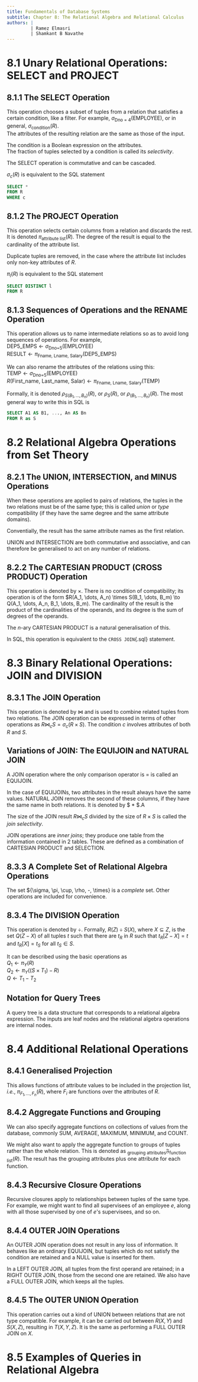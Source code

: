 ```yaml
---
title: Fundamentals of Database Systems
subtitle: Chapter 8: The Relational Algebra and Relational Calculus
authors: |
         | Ramez Elmasri
         | Shamkant B Navathe
---
```


# 8.1 Unary Relational Operations: SELECT and PROJECT
## 8.1.1 The SELECT Operation
This operation chooses a subset of tuples from a relation that satisfies a certain condition, like a filter. For example, $\sigma_\text{Dno = 4}(\text{EMPLOYEE})$, or in general, $\sigma_\text{condition}(R)$.  
The attributes of the resulting relation are the same as those of the input.

The condition is a Boolean expression on the attributes.  
The fraction of tuples selected by a condition is called its *selectivity*.

The SELECT operation is commutative and can be cascaded.  

$\sigma_c(R)$ is equivalent to the SQL statement
```sql
SELECT *
FROM R
WHERE c
```

## 8.1.2 The PROJECT Operation
This operation selects certain columns from a relation and discards the rest. It is denoted $\pi_\text{attribute list}(R)$. The degree of the result is equal to the cardinality of the attribute list.  

Duplicate tuples are removed, in the case where the attribute list includes only non-key attributes of $R$.  

$\pi_l (R)$ is equivalent to the SQL statement
```sql
SELECT DISTINCT l
FROM R
```

## 8.1.3 Sequences of Operations and the RENAME Operation
This operation allows us to name intermediate relations so as to avoid long sequences of operations. For example,  
$\text{DEP5_EMPS} \gets \sigma_\text{Dno=5}(\text{EMPLOYEE})$  
$\text{RESULT} \gets \pi_\text{Fname, Lname, Salary}(\text{DEP5_EMPS})$  

We can also rename the attributes of the relations using this:  
$\text{TEMP} \gets \sigma_\text{Dno=5}(\text{EMPLOYEE})$  
$R(\text{First_name, Last_name, Salar}) \gets \pi_\text{Fname, Lname, Salary}(\text{TEMP})$  

Formally, it is denoted $\rho_{S(B_1, \dots, B_n)}(R)$, or $\rho_S(R)$, or $\rho_{(B_1, \dots, B_n)}(R)$. The most general way to write this in SQL is
```sql
SELECT A1 AS B1, ..., An AS Bn
FROM R as S
```

# 8.2 Relational Algebra Operations from Set Theory
## 8.2.1 The UNION, INTERSECTION, and MINUS Operations
When these operations are applied to pairs of relations, the tuples in the two relations must be of the same type; this is called *union* or *type* compatibility (if they have the same degree and the same attribute domains).  

Conventially, the result has the same attribute names as the first relation.

UNION and INTERSECTION are both commutative and associative, and can therefore be generalised to act on any number of relations.

## 8.2.2 The CARTESIAN PRODUCT (CROSS PRODUCT) Operation
This operation is denoted by $\times$. There is no condition of compatibility; its operation is of the form $R(A_1, \dots, A_n) \times S(B_1, \dots, B_m) \to Q(A_1, \dots, A_n, B_1, \dots, B_m). The cardinality of the result is the product of the cardinalities of the operands, and its degree is the sum of degrees of the operands.  

The $n$-ary CARTESIAN PRODUCT is a natural generalisation of this.  

In SQL, this operation is equivalent to the `CROSS JOIN`{.sql} statement.

# 8.3 Binary Relational Operations: JOIN and DIVISION
## 8.3.1 The JOIN Operation
This operation is denoted by $\bowtie$ and is used to combine related tuples from two relations. The JOIN operation can be expressed in terms of other operations as $R \bowtie_c S = \sigma_c (R \times S)$. The condition $c$ involves attributes of both $R$ and $S$.

## Variations of JOIN: The EQUIJOIN and NATURAL JOIN
A JOIN operation where the only comparison operator is $=$ is called an EQUIJOIN.  

In the case of EQUIJOINs, two attributes in the result always have the same values. NATURAL JOIN removes the second of these columns, if they have the same name in both relations. It is denoted by $ * $.A  

The size of the JOIN result $R \bowtie_c S$ divided by the size of $R \times S$ is called the *join selectivity*.  

JOIN operations are *inner joins*; they produce one table from the information contained in 2 tables. These are defined as a combination of CARTESIAN PRODUCT and SELECTION.

## 8.3.3 A Complete Set of Relational Algebra Operations
The set $\{\sigma, \pi, \cup, \rho, -, \times\} is a *complete* set. Other operations are included for convenience.

## 8.3.4 The DIVISION Operation
This operation is denoted by $\div$. Formally, $R(Z) \div S(X)$, where $X \subseteq Z$, is the set $Q(Z - X)$ of all tuples $t$ such that there are $t_R$ in $R$ such that $t_R[Z-X] = t$ and $t_R[X] = t_S$ for all $t_S \in S$.  

It can be described using the basic operations as  
$Q_1 \gets \pi_Y(R)$  
$Q_2 \gets \pi_Y((S \times T_1) - R)$  
$Q \gets T_1 - T_2$  

## Notation for Query Trees
A query tree is a data structure that corresponds to a relational algebra expression. The inputs are leaf nodes and the relational algebra operations are internal nodes.

# 8.4 Additional Relational Operations
## 8.4.1 Generalised Projection
This allows functions of attribute values to be included in the projection list, *i.e.*, $\pi_{F_1, \dots, F_n}(R)$, where $F_i$ are functions over the attributes of $R$.

## 8.4.2 Aggregate Functions and Grouping
We can also specify aggregate functions on collections of values from the database, commonly SUM, AVERAGE, MAXIMUM, MINIMUM, and COUNT.  

We might also want to apply the aggregate function to groups of tuples rather than the whole relation. This is denoted as $_ \text{grouping attributes} \mathfrak{F} _ \text{function list} (R)$. The result has the grouping attributes plus one attribute for each function.

## 8.4.3 Recursive Closure Operations
Recursive closures apply to relationships between tuples of the same type. For example, we might want to find all supervisees of an employee $e$, along with all those supervised by one of $e$'s supervisees, and so on.

## 8.4.4 OUTER JOIN Operations
An OUTER JOIN operation does not result in any loss of information. It behaves like an ordinary EQUIJOIN, but tuples which do not satisfy the condition are retained and a NULL value is inserted for them.  

In a LEFT OUTER JOIN, all tuples from the first operand are retained; in a RIGHT OUTER JOIN, those from the second one are retained. We also have a FULL OUTER JOIN, which keeps all the tuples.

## 8.4.5 The OUTER UNION Operation
This operation carries out a kind of UNION between relations that are not type compatible. For example, it can be carried out between $R(X,Y)$ and $S(X,Z)$, resulting in $T(X,Y,Z)$. It is the same as performing a FULL OUTER JOIN on $X$.

# 8.5 Examples of Queries in Relational Algebra
